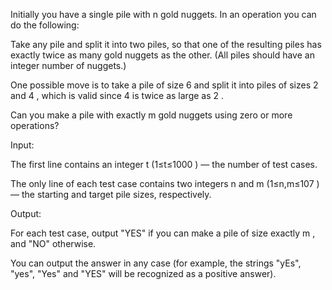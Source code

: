 Initially you have a single pile with n
 gold nuggets. In an operation you can do the following:

Take any pile and split it into two piles, so that one of the resulting piles has exactly twice as many gold nuggets as the other. (All piles should have an integer number of nuggets.)

One possible move is to take a pile of size 6
 and split it into piles of sizes 2
 and 4
, which is valid since 4
 is twice as large as 2
.

Can you make a pile with exactly m
 gold nuggets using zero or more operations?

 
Input: 

The first line contains an integer t
 (1≤t≤1000
) — the number of test cases.

The only line of each test case contains two integers n
 and m
 (1≤n,m≤107
) — the starting and target pile sizes, respectively.


Output: 

For each test case, output "YES" if you can make a pile of size exactly m
, and "NO" otherwise.

You can output the answer in any case (for example, the strings "yEs", "yes", "Yes" and "YES" will be recognized as a positive answer).

